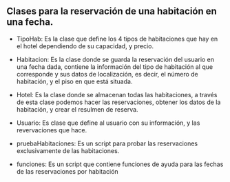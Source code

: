 ## Clases para la reservación de una habitación en una fecha.

+ TipoHab: Es la clase que define los 4 tipos de habitaciones que hay en el hotel dependiendo de su capacidad, y precio.

+ Habitacion: Es la clase donde se guarda la reservación del usuario en una fecha dada, contiene la información del tipo de habitación al que corresponde y sus datos de localización, es decir, el número de habitación, y el piso en que está situada.

+ Hotel: Es la clase donde se almacenan todas las habitaciones, a través de esta clase podemos hacer las reservaciones, obtener los datos de la habitación, y crear el resulmen de reserva.

+ Usuario: Es clase que define al usuario con su información, y las revervaciones que hace.

+ pruebaHabitaciones: Es un script para probar las reservaciones exclusivamente de las habitaciones.

+ funciones: Es un script que contiene funciones de ayuda para las fechas de las reservaciones por habitación